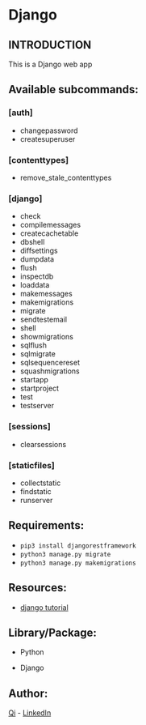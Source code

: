 # Django

## INTRODUCTION
This is a Django web app

## Available subcommands:

### [auth]
* changepassword
* createsuperuser

### [contenttypes]
* remove_stale_contenttypes

### [django]
*    check
*    compilemessages
*    createcachetable
*    dbshell
*    diffsettings
*    dumpdata
*    flush
*    inspectdb
*    loaddata
*    makemessages
*    makemigrations
*    migrate
*    sendtestemail
*    shell
*    showmigrations
*    sqlflush
*    sqlmigrate
*    sqlsequencereset
*    squashmigrations
*    startapp
*    startproject
*    test
*    testserver

### [sessions]
*    clearsessions

### [staticfiles]
*    collectstatic
*    findstatic
*    runserver

## Requirements:

* ```pip3 install djangorestframework```
* ```python3 manage.py migrate```
* ```python3 manage.py makemigrations```





## Resources:

* [django tutorial](https://rapidapi.com/blog/python-django-rest-api-tutorial/) 



## Library/Package:

* Python

* Django


## Author:

[Qi](https://github.com/swordwielder/discordStockBot/graphs/contributors) - [LinkedIn](https://www.linkedin.com/in/qifchen/)
